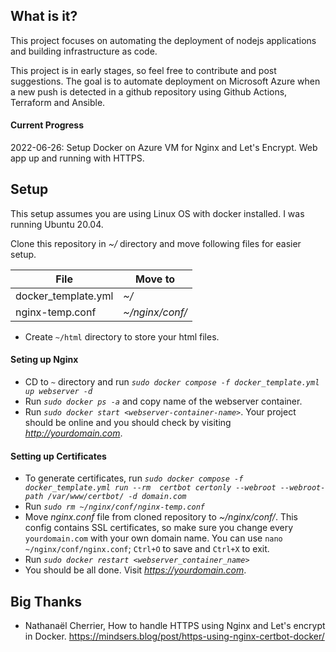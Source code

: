 ## What is it?
This project focuses on automating the deployment of nodejs applications and building infrastructure as code.

This project is in early stages, so feel free to contribute and post suggestions. The goal is to automate deployment on Microsoft Azure when a new push is detected in a github repository using Github Actions, Terraform and Ansible.

#### Current Progress
2022-06-26: Setup Docker on Azure VM for Nginx and Let's Encrypt. Web app up and running with HTTPS.

## Setup
This setup assumes you are using Linux OS with docker installed. I was running Ubuntu 20.04.

Clone this repository in *~/* directory and move following files for easier setup.

| File                  | Move to            |
|-----------------------|--------------------|
| docker_template.yml   | *~/*               |
| nginx-temp.conf       | *~/nginx/conf/*    |

- Create `~/html` directory to store your html files.

#### Seting up Nginx
- CD to `~` directory and run *`sudo docker compose -f docker_template.yml up webserver -d`*
- Run *`sudo docker ps -a`* and copy name of the webserver container.
- Run *`sudo docker start <webserver-container-name>`*. Your project should be online and you should check by visiting *http://yourdomain.com*.

#### Setting up Certificates
- To generate certificates, run *`sudo docker compose -f docker_template.yml run --rm  certbot certonly --webroot --webroot-path /var/www/certbot/ -d domain.com`*
- Run *`sudo rm ~/nginx/conf/nginx-temp.conf`*
- Move *nginx.conf* file from cloned repository to *~/nginx/conf/*. This config contains SSL certificates, so make sure you change every `yourdomain.com` with your own domain name. You can use `nano ~/nginx/conf/nginx.conf`; `Ctrl+O` to save and `Ctrl+X` to exit.
- Run *`sudo docker restart <webserver_container_name>`*
- You should be all done. Visit *https://yourdomain.com*.

## Big Thanks
- Nathanaël Cherrier, How to handle HTTPS using Nginx and Let's encrypt in Docker. https://mindsers.blog/post/https-using-nginx-certbot-docker/
